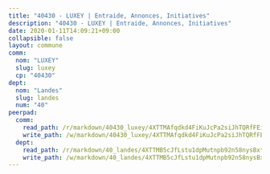 ```yaml
---
title: "40430 - LUXEY | Entraide, Annonces, Initiatives"
description: "40430 - LUXEY | Entraide, Annonces, Initiatives"
date: 2020-01-11T14:09:21+09:00
collapsible: false
layout: commune
comm:
  nom: "LUXEY"
  slug: luxey
  cp: "40430"
dept:
  nom: "Landes"
  slug: landes
  num: "40"
peerpad:
  comm:
    read_path: /r/markdown/40430_luxey/4XTTMAfqdkd4FiKuJcPa2siJhTQRfFEi5wAixjf1S1CehQXER
    write_path: /w/markdown/40430_luxey/4XTTMAfqdkd4FiKuJcPa2siJhTQRfFEi5wAixjf1S1CehQXER-K3TgTgXuViF6ga25HQNAjNjpGAf59H2wPZs2psaG9WWdqeKxf32yST9RwUuxaFgcXCBvEsSc2v6d74N7QyUVJxZc9975mMrB1h9TxBaDTt9u1aFcM72oeGqaTxXLBBFeZ2Hwg8Ly
  dept:
    read_path: /r/markdown/40_landes/4XTTMB5cJfLstu1dpMutnpb92n58nysBxt2LvNHp8iFa2he7h
    write_path: /w/markdown/40_landes/4XTTMB5cJfLstu1dpMutnpb92n58nysBxt2LvNHp8iFa2he7h-K3TgUvrqNj5GqBsxRXbDQxXTucun7uHSVZWT5C8CgQNaESTTE4cfR63JCubPGiKkKruc9dwpRJsb8aWPbJoGCdC5JVr33cPSqpb1rkjpoPrBPEdrj3zMya2yHWSYgr5GG1nyDstK
---
```


